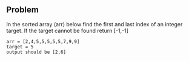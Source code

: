 ## Problem

In the sorted array (arr) below find the first and last index of an integer target. If the target cannot be found return [-1,-1]

```
arr = [2,4,5,5,5,5,5,7,9,9]
target = 5
output should be [2,6]
```
